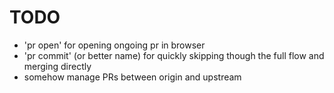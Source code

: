 # TODO
- 'pr open' for opening ongoing pr in browser
- 'pr commit' (or better name) for quickly skipping though the full flow and merging directly
- somehow manage PRs between origin and upstream
